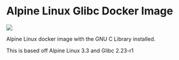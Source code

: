 # Alpine Linux Glibc Docker Image

[![](https://badge.imagelayers.io/ldejager/alpine-glibc:latest.svg)](https://imagelayers.io/?images=ldejager/alpine-glibc:latest 'Get your own badge on imagelayers.io')

Alpine Linux docker image with the GNU C Library installed.

This is based off Alpine Linux 3.3 and Glibc 2.23-r1
